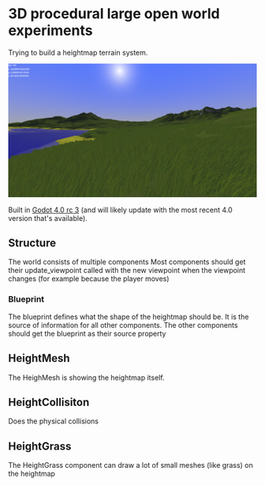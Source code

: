# 3D procedural large open world experiments

Trying to build a heightmap terrain system.

![screenshot of heightmap terrain with a texture, some transparent water and some grass meshes](s6_world.png)

Built in [Godot 4.0 rc 3](https://godotengine.org/article/release-candidate-godot-4-0-rc-3/#downloads) (and will likely update with the most recent 4.0 version that's available).

## Structure

The world consists of multiple components
Most components should get their update_viewpoint called with the new viewpoint when the viewpoint changes (for example because the player moves)

### Blueprint

The blueprint defines what the shape of the heightmap should be. It is the source of information for all other components.
The other components should get the blueprint as their source property

## HeightMesh

The HeighMesh is showing the heightmap itself.

## HeightCollisiton

Does the physical collisions

## HeightGrass

The HeightGrass component can draw a lot of small meshes (like grass) on the heightmap
